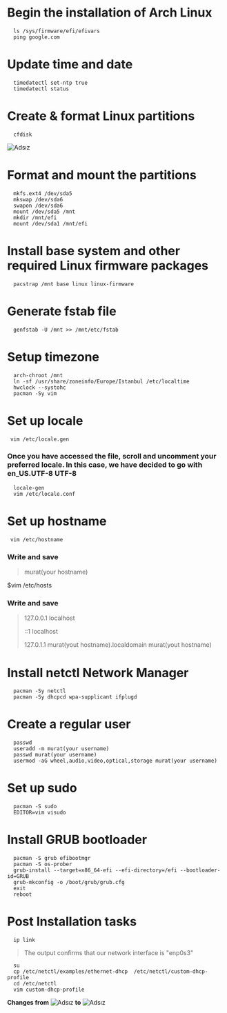 # Begin the installation of Arch Linux
```
  ls /sys/firmware/efi/efivars
  ping google.com
```
# Update time and date
```
  timedatectl set-ntp true
  timedatectl status
```
# Create & format Linux partitions
```
  cfdisk
```
![Adsız](https://user-images.githubusercontent.com/51914434/135347668-ee7b3552-6d72-4072-85cf-029ce7239b05.png)

# Format and mount the partitions
```
  mkfs.ext4 /dev/sda5
  mkswap /dev/sda6
  swapon /dev/sda6
  mount /dev/sda5 /mnt
  mkdir /mnt/efi
  mount /dev/sda1 /mnt/efi
```
# Install base system and other required Linux firmware packages
```
  pacstrap /mnt base linux linux-firmware
```
# Generate fstab file
```
  genfstab -U /mnt >> /mnt/etc/fstab
```
# Setup timezone
```
  arch-chroot /mnt
  ln -sf /usr/share/zoneinfo/Europe/Istanbul /etc/localtime
  hwclock --systohc
  pacman -Sy vim
```
# Set up locale
```
 vim /etc/locale.gen
```
### Once you have accessed the file, scroll and uncomment your preferred locale. In this case, we have decided to go with en_US.UTF-8 UTF-8
```
  locale-gen
  vim /etc/locale.conf
```
# Set up hostname
```
 vim /etc/hostname
```
### Write and save
  >murat(your hostname)


$vim /etc/hosts

### Write and save
  >127.0.0.1          localhost
  >
  >::1                localhost 
  >
  >127.0.1.1          murat(yout hostname).localdomain         murat(yout hostname)

# Install netctl Network Manager
```
  pacman -Sy netctl
  pacman -Sy dhcpcd wpa-supplicant ifplugd
```
# Create a regular user
```
  passwd
  useradd -m murat(your username)
  passwd murat(your username)
  usermod -aG wheel,audio,video,optical,storage murat(your username)
```
# Set up sudo
```
  pacman -S sudo
  EDITOR=vim visudo
```
# Install GRUB bootloader
```
  pacman -S grub efibootmgr
  pacman -S os-prober
  grub-install --target=x86_64-efi --efi-directory=/efi --bootloader-id=GRUB
  grub-mkconfig -o /boot/grub/grub.cfg
  exit
  reboot
```
# Post Installation tasks
```
  ip link
```
  >The output confirms that our network interface is "enp0s3"

```
  su
  cp /etc/netctl/examples/ethernet-dhcp  /etc/netctl/custom-dhcp-profile
  cd /etc/netctl
  vim custom-dhcp-profile
```
**Changes from**
![Adsız](https://user-images.githubusercontent.com/51914434/135350696-a2e57d3b-86aa-4f5b-8699-0a10654ca67f.png)
**to**
![Adsız](https://user-images.githubusercontent.com/51914434/135351022-2647f9c6-dc96-418c-8506-3869e0ad0700.png)


